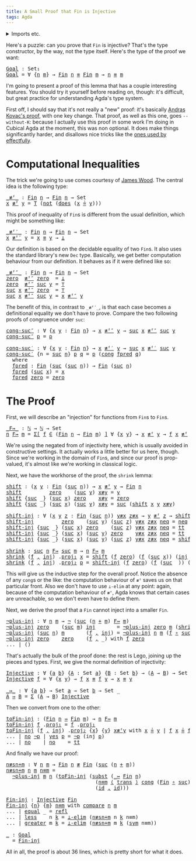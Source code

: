 ```yaml
---
title: A Small Proof that Fin is Injective
tags: Agda
---
```


<details>
<summary>Imports etc.</summary>

<pre class="Agda"><a id="115" class="Symbol">{-#</a> <a id="119" class="Keyword">OPTIONS</a> <a id="127" class="Pragma">--safe</a> <a id="134" class="Pragma">--without-K</a> <a id="146" class="Symbol">#-}</a>

<a id="151" class="Keyword">module</a> <a id="158" href="" class="Module">Post</a> <a id="163" class="Keyword">where</a>

<a id="170" class="Keyword">open</a> <a id="175" class="Keyword">import</a> <a id="182" href="../code/fininj/Data.Fin.html" class="Module">Data.Fin</a>                              <a id="220" class="Keyword">using</a> <a id="226" class="Symbol">(</a><a id="227" href="../code/fininj/Data.Fin.Base.html#1061" class="Datatype">Fin</a><a id="230" class="Symbol">;</a> <a id="232" href="../code/fininj/Data.Fin.Base.html#1114" class="InductiveConstructor">suc</a><a id="235" class="Symbol">;</a> <a id="237" href="../code/fininj/Data.Fin.Base.html#1083" class="InductiveConstructor">zero</a><a id="241" class="Symbol">;</a> <a id="243" href="../code/fininj/Data.Fin.Properties.html#1997" class="../code/fininj/Function Operator">_≟_</a><a id="246" class="Symbol">)</a>
<a id="248" class="Keyword">open</a> <a id="253" class="Keyword">import</a> <a id="260" href="../code/fininj/Data.Nat.html" class="Module">Data.Nat</a>                              <a id="298" class="Keyword">using</a> <a id="304" class="Symbol">(</a><a id="305" href="../code/fininj/Agda.Builtin.Nat.html#165" class="Datatype">ℕ</a><a id="306" class="Symbol">;</a> <a id="308" href="../code/fininj/Agda.Builtin.Nat.html#196" class="InductiveConstructor">suc</a><a id="311" class="Symbol">;</a> <a id="313" href="../code/fininj/Agda.Builtin.Nat.html#183" class="InductiveConstructor">zero</a><a id="317" class="Symbol">;</a> <a id="319" href="../code/fininj/Agda.Builtin.Nat.html#298" class="Primitive Operator">_+_</a><a id="322" class="Symbol">;</a> <a id="324" href="../code/fininj/Data.Nat.Base.html#3697" class="../code/fininj/Function">compare</a><a id="331" class="Symbol">;</a> <a id="333" href="../code/fininj/Data.Nat.Base.html#3620" class="InductiveConstructor">equal</a><a id="338" class="Symbol">;</a> <a id="340" href="../code/fininj/Data.Nat.Base.html#3653" class="InductiveConstructor">greater</a><a id="347" class="Symbol">;</a> <a id="349" href="../code/fininj/Data.Nat.Base.html#3575" class="InductiveConstructor">less</a><a id="353" class="Symbol">)</a>
<a id="355" class="Keyword">open</a> <a id="360" class="Keyword">import</a> <a id="367" href="../code/fininj/Data.Nat.Properties.html" class="Module">Data.Nat.Properties</a>                   <a id="405" class="Keyword">using</a> <a id="411" class="Symbol">(</a><a id="412" href="../code/fininj/Data.Nat.Properties.html#12828" class="../code/fininj/Function">+-comm</a><a id="418" class="Symbol">)</a>
<a id="420" class="Keyword">open</a> <a id="425" class="Keyword">import</a> <a id="432" href="../code/fininj/Data.Bool.html" class="Module">Data.Bool</a>                             <a id="470" class="Keyword">using</a> <a id="476" class="Symbol">(</a><a id="477" href="../code/fininj/Data.Bool.Base.html#932" class="../code/fininj/Function">not</a><a id="480" class="Symbol">;</a> <a id="482" href="../code/fininj/Data.Bool.Base.html#1451" class="../code/fininj/Function">T</a><a id="483" class="Symbol">)</a>
<a id="485" class="Keyword">open</a> <a id="490" class="Keyword">import</a> <a id="497" href="../code/fininj/Relation.Nullary.html" class="Module">Relation.Nullary</a>                      <a id="535" class="Keyword">using</a> <a id="541" class="Symbol">(</a><a id="542" href="../code/fininj/Relation.Nullary.html#1645">yes</a><a id="545" class="Symbol">;</a> <a id="547" href="../code/fininj/Relation.Nullary.html#1682">no</a><a id="549" class="Symbol">;</a> <a id="551" href="../code/fininj/Relation.Nullary.html#1578" class="Field">does</a><a id="555" class="Symbol">;</a> <a id="557" href="../code/fininj/Relation.Nullary.html#653" class="../code/fininj/Function Operator">¬_</a><a id="559" class="Symbol">)</a>
<a id="561" class="Keyword">open</a> <a id="566" class="Keyword">import</a> <a id="573" href="../code/fininj/Data.Product.html" class="Module">Data.Product</a>                          <a id="611" class="Keyword">using</a> <a id="617" class="Symbol">(</a><a id="618" href="../code/fininj/Agda.Builtin.Sigma.html#139" class="Record">Σ</a><a id="619" class="Symbol">;</a> <a id="621" href="../code/fininj/Data.Product.html#916" class="../code/fininj/Function">Σ-syntax</a><a id="629" class="Symbol">;</a> <a id="631" href="../code/fininj/Agda.Builtin.Sigma.html#225" class="Field">proj₁</a><a id="636" class="Symbol">;</a> <a id="638" href="../code/fininj/Agda.Builtin.Sigma.html#237" class="Field">proj₂</a><a id="643" class="Symbol">;</a> <a id="645" href="../code/fininj/Agda.Builtin.Sigma.html#209" class="InductiveConstructor Operator">_,_</a><a id="648" class="Symbol">)</a>
<a id="650" class="Keyword">open</a> <a id="655" class="Keyword">import</a> <a id="662" href="../code/fininj/Data.Unit.html" class="Module">Data.Unit</a>                             <a id="700" class="Keyword">using</a> <a id="706" class="Symbol">(</a><a id="707" href="../code/fininj/Agda.Builtin.Unit.html#174" class="InductiveConstructor">tt</a><a id="709" class="Symbol">;</a> <a id="711" href="../code/fininj/Agda.Builtin.Unit.html#137" class="Record">⊤</a><a id="712" class="Symbol">)</a>
<a id="714" class="Keyword">open</a> <a id="719" class="Keyword">import</a> <a id="726" href="../code/fininj/Function.html" class="Module">Function</a>                              <a id="764" class="Keyword">using</a> <a id="770" class="Symbol">(</a><a id="771" href="../code/fininj/Function.Base.html#992" class="../code/fininj/Function Operator">_∘_</a><a id="774" class="Symbol">;</a> <a id="776" href="../code/fininj/Function.Base.html#615" class="../code/fininj/Function">id</a><a id="778" class="Symbol">;</a> <a id="780" href="../code/fininj/Function.Base.html#3828" class="../code/fininj/Function Operator">_⟨_⟩_</a><a id="785" class="Symbol">)</a>
<a id="787" class="Keyword">open</a> <a id="792" class="Keyword">import</a> <a id="799" href="../code/fininj/Relation.Binary.PropositionalEquality.html" class="Module">Relation.Binary.PropositionalEquality</a> <a id="837" class="Keyword">using</a> <a id="843" class="Symbol">(</a><a id="844" href="../code/fininj/Relation.Binary.PropositionalEquality.Core.html#1076" class="../code/fininj/Function">subst</a><a id="849" class="Symbol">;</a> <a id="851" href="../code/fininj/Relation.Binary.PropositionalEquality.Core.html#1025" class="../code/fininj/Function">trans</a><a id="856" class="Symbol">;</a> <a id="858" href="../code/fininj/Relation.Binary.PropositionalEquality.Core.html#1131" class="../code/fininj/Function">cong</a><a id="862" class="Symbol">;</a> <a id="864" href="../code/fininj/Relation.Binary.PropositionalEquality.Core.html#980" class="../code/fininj/Function">sym</a><a id="867" class="Symbol">;</a> <a id="869" href="../code/fininj/Agda.Builtin.Equality.html#125" class="Datatype Operator">_≡_</a><a id="872" class="Symbol">;</a> <a id="874" href="../code/fininj/Agda.Builtin.Equality.html#182" class="InductiveConstructor">refl</a><a id="878" class="Symbol">;</a> <a id="880" href="../code/fininj/Relation.Binary.PropositionalEquality.Core.html#840" class="../code/fininj/Function Operator">_≢_</a><a id="883" class="Symbol">)</a>
<a id="885" class="Keyword">open</a> <a id="890" class="Keyword">import</a> <a id="897" href="../code/fininj/Data.Empty.html" class="Module">Data.Empty</a>                            <a id="935" class="Keyword">using</a> <a id="941" class="Symbol">(</a><a id="942" href="../code/fininj/Data.Empty.html#275" class="../code/fininj/Function">⊥-elim</a><a id="948" class="Symbol">;</a> <a id="950" href="../code/fininj/Data.Empty.html#260" class="Datatype">⊥</a><a id="951" class="Symbol">)</a>

<a id="954" class="Keyword">variable</a> <a id="963" href="#963" class="Generalizable">n</a> <a id="965" href="#965" class="Generalizable">m</a> <a id="967" class="Symbol">:</a> <a id="969" href="../code/fininj/Agda.Builtin.Nat.html#165" class="Datatype">ℕ</a>
</pre>
</details>

Here's a puzzle: can you prove that `Fin` is injective?
That's the type constructor, by the way, not the type itself.
Here's the type of the proof we want:

<pre class="Agda"><a id="Goal"></a><a id="1153" href="#1153" class="../code/fininj/Function">Goal</a> <a id="1158" class="Symbol">:</a> <a id="1160" class="PrimitiveType">Set₁</a>
<a id="1165" href="#1153" class="../code/fininj/Function">Goal</a> <a id="1170" class="Symbol">=</a> <a id="1172" class="Symbol">∀</a> <a id="1174" class="Symbol">{</a><a id="1175" href="#1175" class="Bound">n</a> <a id="1177" href="#1177" class="Bound">m</a><a id="1178" class="Symbol">}</a> <a id="1180" class="Symbol">→</a> <a id="1182" href="../code/fininj/Data.Fin.Base.html#1061" class="Datatype">Fin</a> <a id="1186" href="#1175" class="Bound">n</a> <a id="1188" href="../code/fininj/Agda.Builtin.Equality.html#125" class="Datatype Operator">≡</a> <a id="1190" href="../code/fininj/Data.Fin.Base.html#1061" class="Datatype">Fin</a> <a id="1194" href="#1177" class="Bound">m</a> <a id="1196" class="Symbol">→</a> <a id="1198" href="#1175" class="Bound">n</a> <a id="1200" href="../code/fininj/Agda.Builtin.Equality.html#125" class="Datatype Operator">≡</a> <a id="1202" href="#1177" class="Bound">m</a>
</pre>
I'm going to present a proof of this lemma that has a couple interesting
features.
You should try it yourself before reading on, though: it's difficult, but great
practice for understanding Agda's type system.

First off, I should say that it's not really a "new" proof: it's
basically [Andras Kovac's
proof](https://github.com/AndrasKovacs/misc-stuff/blob/db1b6f8699870ba25986c5408f1dddbded663b7c/agda/FinInj.agda),
with one key change.
That proof, as well as this one, goes `--without-K`: because I actually use this
proof in some work I'm doing in Cubical Agda at the moment, this was non
optional.
It does make things significantly harder, and disallows nice tricks like the
[ones used by
effectfully](https://github.com/effectfully/random-stuff/blob/8907dda8cbba29073e6c9720e9b05f47be864440/Fin-injective.agda).

# Computational Inequalities

The trick we're going to use comes courtesy of [James
Wood](https://personal.cis.strath.ac.uk/james.wood.100/blog/html/VecMat.html).
The central idea is the following type:

<pre class="Agda"><a id="_≢ᶠ_"></a><a id="2239" href="#2239" class="../code/fininj/Function Operator">_≢ᶠ_</a> <a id="2244" class="Symbol">:</a> <a id="2246" href="../code/fininj/Data.Fin.Base.html#1061" class="Datatype">Fin</a> <a id="2250" href="#963" class="Generalizable">n</a> <a id="2252" class="Symbol">→</a> <a id="2254" href="../code/fininj/Data.Fin.Base.html#1061" class="Datatype">Fin</a> <a id="2258" href="#963" class="Generalizable">n</a> <a id="2260" class="Symbol">→</a> <a id="2262" class="PrimitiveType">Set</a>
<a id="2266" href="#2266" class="Bound">x</a> <a id="2268" href="#2239" class="../code/fininj/Function Operator">≢ᶠ</a> <a id="2271" href="#2271" class="Bound">y</a> <a id="2273" class="Symbol">=</a> <a id="2275" href="../code/fininj/Data.Bool.Base.html#1451" class="../code/fininj/Function">T</a> <a id="2277" class="Symbol">(</a><a id="2278" href="../code/fininj/Data.Bool.Base.html#932" class="../code/fininj/Function">not</a> <a id="2282" class="Symbol">(</a><a id="2283" href="../code/fininj/Relation.Nullary.html#1578" class="Field">does</a> <a id="2288" class="Symbol">(</a><a id="2289" href="#2266" class="Bound">x</a> <a id="2291" href="../code/fininj/Data.Fin.Properties.html#1997" class="../code/fininj/Function Operator">≟</a> <a id="2293" href="#2271" class="Bound">y</a><a id="2294" class="Symbol">)))</a>
</pre>
This proof of inequality of `Fin`s is different from the usual definition, which
might be something like:

<pre class="Agda"><a id="_≢ᶠ′_"></a><a id="2418" href="#2418" class="../code/fininj/Function Operator">_≢ᶠ′_</a> <a id="2424" class="Symbol">:</a> <a id="2426" href="../code/fininj/Data.Fin.Base.html#1061" class="Datatype">Fin</a> <a id="2430" href="#963" class="Generalizable">n</a> <a id="2432" class="Symbol">→</a> <a id="2434" href="../code/fininj/Data.Fin.Base.html#1061" class="Datatype">Fin</a> <a id="2438" href="#963" class="Generalizable">n</a> <a id="2440" class="Symbol">→</a> <a id="2442" class="PrimitiveType">Set</a>
<a id="2446" href="#2446" class="Bound">x</a> <a id="2448" href="#2418" class="../code/fininj/Function Operator">≢ᶠ′</a> <a id="2452" href="#2452" class="Bound">y</a> <a id="2454" class="Symbol">=</a> <a id="2456" href="#2446" class="Bound">x</a> <a id="2458" href="../code/fininj/Agda.Builtin.Equality.html#125" class="Datatype Operator">≡</a> <a id="2460" href="#2452" class="Bound">y</a> <a id="2462" class="Symbol">→</a> <a id="2464" href="../code/fininj/Data.Empty.html#260" class="Datatype">⊥</a>
</pre>
Our definition is based on the decidable equality of two `Fin`s.
It also uses the standard library's new `Dec` type.
Basically, we get better computation behaviour from our definition.
It behaves as if it were defined like so:

<pre class="Agda"><a id="_≢ᶠ″_"></a><a id="2707" href="#2707" class="../code/fininj/Function Operator">_≢ᶠ″_</a> <a id="2713" class="Symbol">:</a> <a id="2715" href="../code/fininj/Data.Fin.Base.html#1061" class="Datatype">Fin</a> <a id="2719" href="#963" class="Generalizable">n</a> <a id="2721" class="Symbol">→</a> <a id="2723" href="../code/fininj/Data.Fin.Base.html#1061" class="Datatype">Fin</a> <a id="2727" href="#963" class="Generalizable">n</a> <a id="2729" class="Symbol">→</a> <a id="2731" class="PrimitiveType">Set</a>
<a id="2735" href="../code/fininj/Data.Fin.Base.html#1083" class="InductiveConstructor">zero</a>  <a id="2741" href="#2707" class="../code/fininj/Function Operator">≢ᶠ″</a> <a id="2745" href="../code/fininj/Data.Fin.Base.html#1083" class="InductiveConstructor">zero</a>  <a id="2751" class="Symbol">=</a> <a id="2753" href="../code/fininj/Data.Empty.html#260" class="Datatype">⊥</a>
<a id="2755" href="../code/fininj/Data.Fin.Base.html#1083" class="InductiveConstructor">zero</a>  <a id="2761" href="#2707" class="../code/fininj/Function Operator">≢ᶠ″</a> <a id="2765" href="../code/fininj/Data.Fin.Base.html#1114" class="InductiveConstructor">suc</a> <a id="2769" href="#2769" class="Bound">y</a> <a id="2771" class="Symbol">=</a> <a id="2773" href="../code/fininj/Agda.Builtin.Unit.html#137" class="Record">⊤</a>
<a id="2775" href="../code/fininj/Data.Fin.Base.html#1114" class="InductiveConstructor">suc</a> <a id="2779" href="#2779" class="Bound">x</a> <a id="2781" href="#2707" class="../code/fininj/Function Operator">≢ᶠ″</a> <a id="2785" href="../code/fininj/Data.Fin.Base.html#1083" class="InductiveConstructor">zero</a>  <a id="2791" class="Symbol">=</a> <a id="2793" href="../code/fininj/Agda.Builtin.Unit.html#137" class="Record">⊤</a>
<a id="2795" href="../code/fininj/Data.Fin.Base.html#1114" class="InductiveConstructor">suc</a> <a id="2799" href="#2799" class="Bound">x</a> <a id="2801" href="#2707" class="../code/fininj/Function Operator">≢ᶠ″</a> <a id="2805" href="../code/fininj/Data.Fin.Base.html#1114" class="InductiveConstructor">suc</a> <a id="2809" href="#2809" class="Bound">y</a> <a id="2811" class="Symbol">=</a> <a id="2813" href="#2799" class="Bound">x</a> <a id="2815" href="#2707" class="../code/fininj/Function Operator">≢ᶠ″</a> <a id="2819" href="#2809" class="Bound">y</a>
</pre>
The benefit of this, in contrast to `_≢ᶠ′_`, is that each case becomes a
definitional equality we don't have to prove.
Compare the two following proofs of congruence under `suc`:

<pre class="Agda"><a id="cong-suc″"></a><a id="3014" href="#3014" class="../code/fininj/Function">cong-suc″</a> <a id="3024" class="Symbol">:</a> <a id="3026" class="Symbol">∀</a> <a id="3028" class="Symbol">{</a><a id="3029" href="#3029" class="Bound">x</a> <a id="3031" href="#3031" class="Bound">y</a> <a id="3033" class="Symbol">:</a> <a id="3035" href="../code/fininj/Data.Fin.Base.html#1061" class="Datatype">Fin</a> <a id="3039" href="#963" class="Generalizable">n</a><a id="3040" class="Symbol">}</a> <a id="3042" class="Symbol">→</a> <a id="3044" href="#3029" class="Bound">x</a> <a id="3046" href="#2707" class="../code/fininj/Function Operator">≢ᶠ″</a> <a id="3050" href="#3031" class="Bound">y</a> <a id="3052" class="Symbol">→</a> <a id="3054" href="../code/fininj/Data.Fin.Base.html#1114" class="InductiveConstructor">suc</a> <a id="3058" href="#3029" class="Bound">x</a> <a id="3060" href="#2707" class="../code/fininj/Function Operator">≢ᶠ″</a> <a id="3064" href="../code/fininj/Data.Fin.Base.html#1114" class="InductiveConstructor">suc</a> <a id="3068" href="#3031" class="Bound">y</a>
<a id="3070" href="#3014" class="../code/fininj/Function">cong-suc″</a> <a id="3080" href="#3080" class="Bound">p</a> <a id="3082" class="Symbol">=</a> <a id="3084" href="#3080" class="Bound">p</a>

<a id="cong-suc′"></a><a id="3087" href="#3087" class="../code/fininj/Function">cong-suc′</a> <a id="3097" class="Symbol">:</a> <a id="3099" class="Symbol">∀</a> <a id="3101" class="Symbol">{</a><a id="3102" href="#3102" class="Bound">x</a> <a id="3104" href="#3104" class="Bound">y</a> <a id="3106" class="Symbol">:</a> <a id="3108" href="../code/fininj/Data.Fin.Base.html#1061" class="Datatype">Fin</a> <a id="3112" href="#963" class="Generalizable">n</a><a id="3113" class="Symbol">}</a> <a id="3115" class="Symbol">→</a> <a id="3117" href="#3102" class="Bound">x</a> <a id="3119" href="#2418" class="../code/fininj/Function Operator">≢ᶠ′</a> <a id="3123" href="#3104" class="Bound">y</a> <a id="3125" class="Symbol">→</a> <a id="3127" href="../code/fininj/Data.Fin.Base.html#1114" class="InductiveConstructor">suc</a> <a id="3131" href="#3102" class="Bound">x</a> <a id="3133" href="#2418" class="../code/fininj/Function Operator">≢ᶠ′</a> <a id="3137" href="../code/fininj/Data.Fin.Base.html#1114" class="InductiveConstructor">suc</a> <a id="3141" href="#3104" class="Bound">y</a>
<a id="3143" href="#3087" class="../code/fininj/Function">cong-suc′</a> <a id="3153" class="Symbol">{</a><a id="3154" class="Argument">n</a> <a id="3156" class="Symbol">=</a> <a id="3158" href="../code/fininj/Agda.Builtin.Nat.html#196" class="InductiveConstructor">suc</a> <a id="3162" href="#3162" class="Bound">n</a><a id="3163" class="Symbol">}</a> <a id="3165" href="#3165" class="Bound">p</a> <a id="3167" href="#3167" class="Bound">q</a> <a id="3169" class="Symbol">=</a> <a id="3171" href="#3165" class="Bound">p</a> <a id="3173" class="Symbol">(</a><a id="3174" href="../code/fininj/Relation.Binary.PropositionalEquality.Core.html#1131" class="../code/fininj/Function">cong</a> <a id="3179" href="#3198" class="../code/fininj/Function">fpred</a> <a id="3185" href="#3167" class="Bound">q</a><a id="3186" class="Symbol">)</a>
  <a id="3190" class="Keyword">where</a>
  <a id="3198" href="#3198" class="../code/fininj/Function">fpred</a> <a id="3204" class="Symbol">:</a> <a id="3206" href="../code/fininj/Data.Fin.Base.html#1061" class="Datatype">Fin</a> <a id="3210" class="Symbol">(</a><a id="3211" href="../code/fininj/Agda.Builtin.Nat.html#196" class="InductiveConstructor">suc</a> <a id="3215" class="Symbol">(</a><a id="3216" href="../code/fininj/Agda.Builtin.Nat.html#196" class="InductiveConstructor">suc</a> <a id="3220" href="#3162" class="Bound">n</a><a id="3221" class="Symbol">))</a> <a id="3224" class="Symbol">→</a> <a id="3226" href="../code/fininj/Data.Fin.Base.html#1061" class="Datatype">Fin</a> <a id="3230" class="Symbol">(</a><a id="3231" href="../code/fininj/Agda.Builtin.Nat.html#196" class="InductiveConstructor">suc</a> <a id="3235" href="#3162" class="Bound">n</a><a id="3236" class="Symbol">)</a>
  <a id="3240" href="#3198" class="../code/fininj/Function">fpred</a> <a id="3246" class="Symbol">(</a><a id="3247" href="../code/fininj/Data.Fin.Base.html#1114" class="InductiveConstructor">suc</a> <a id="3251" href="#3251" class="Bound">x</a><a id="3252" class="Symbol">)</a> <a id="3254" class="Symbol">=</a> <a id="3256" href="#3251" class="Bound">x</a>
  <a id="3260" href="#3198" class="../code/fininj/Function">fpred</a> <a id="3266" href="../code/fininj/Data.Fin.Base.html#1083" class="InductiveConstructor">zero</a> <a id="3271" class="Symbol">=</a> <a id="3273" href="../code/fininj/Data.Fin.Base.html#1083" class="InductiveConstructor">zero</a>
</pre>
# The Proof

First, we will describe an "injection" for functions from `Fin`s to `Fin`s.

<pre class="Agda"><a id="_F↣_"></a><a id="3381" href="#3381" class="../code/fininj/Function Operator">_F↣_</a> <a id="3386" class="Symbol">:</a> <a id="3388" href="../code/fininj/Agda.Builtin.Nat.html#165" class="Datatype">ℕ</a> <a id="3390" class="Symbol">→</a> <a id="3392" href="../code/fininj/Agda.Builtin.Nat.html#165" class="Datatype">ℕ</a> <a id="3394" class="Symbol">→</a> <a id="3396" class="PrimitiveType">Set</a>
<a id="3400" href="#3400" class="Bound">n</a> <a id="3402" href="#3381" class="../code/fininj/Function Operator">F↣</a> <a id="3405" href="#3405" class="Bound">m</a> <a id="3407" class="Symbol">=</a> <a id="3409" href="../code/fininj/Data.Product.html#916" class="../code/fininj/Function">Σ[</a> <a id="3412" href="#3412" class="Bound">f</a> <a id="3414" href="../code/fininj/Data.Product.html#916" class="../code/fininj/Function">∈</a> <a id="3416" class="Symbol">(</a><a id="3417" href="../code/fininj/Data.Fin.Base.html#1061" class="Datatype">Fin</a> <a id="3421" href="#3400" class="Bound">n</a> <a id="3423" class="Symbol">→</a> <a id="3425" href="../code/fininj/Data.Fin.Base.html#1061" class="Datatype">Fin</a> <a id="3429" href="#3405" class="Bound">m</a><a id="3430" class="Symbol">)</a> <a id="3432" href="../code/fininj/Data.Product.html#916" class="../code/fininj/Function">]</a> <a id="3434" class="Symbol">∀</a> <a id="3436" class="Symbol">{</a><a id="3437" href="#3437" class="Bound">x</a> <a id="3439" href="#3439" class="Bound">y</a><a id="3440" class="Symbol">}</a> <a id="3442" class="Symbol">→</a> <a id="3444" href="#3437" class="Bound">x</a> <a id="3446" href="#2239" class="../code/fininj/Function Operator">≢ᶠ</a> <a id="3449" href="#3439" class="Bound">y</a> <a id="3451" class="Symbol">→</a> <a id="3453" href="#3412" class="Bound">f</a> <a id="3455" href="#3437" class="Bound">x</a> <a id="3457" href="#2239" class="../code/fininj/Function Operator">≢ᶠ</a> <a id="3460" href="#3412" class="Bound">f</a> <a id="3462" href="#3439" class="Bound">y</a>
</pre>
We're using the negated from of injectivity here, which is usually avoided in
constructive settings.
It actually works a little better for us here, though.
Since we're working in the domain of `Fin`s, and since our proof is
prop-valued, it's almost like we're working in classical logic.

Next, we have the workhorse of the proof, the `shrink` lemma:

<pre class="Agda"><a id="shift"></a><a id="3829" href="#3829" class="../code/fininj/Function">shift</a> <a id="3835" class="Symbol">:</a> <a id="3837" class="Symbol">(</a><a id="3838" href="#3838" class="Bound">x</a> <a id="3840" href="#3840" class="Bound">y</a> <a id="3842" class="Symbol">:</a> <a id="3844" href="../code/fininj/Data.Fin.Base.html#1061" class="Datatype">Fin</a> <a id="3848" class="Symbol">(</a><a id="3849" href="../code/fininj/Agda.Builtin.Nat.html#196" class="InductiveConstructor">suc</a> <a id="3853" href="#963" class="Generalizable">n</a><a id="3854" class="Symbol">))</a> <a id="3857" class="Symbol">→</a> <a id="3859" href="#3838" class="Bound">x</a> <a id="3861" href="#2239" class="../code/fininj/Function Operator">≢ᶠ</a> <a id="3864" href="#3840" class="Bound">y</a> <a id="3866" class="Symbol">→</a> <a id="3868" href="../code/fininj/Data.Fin.Base.html#1061" class="Datatype">Fin</a> <a id="3872" href="#963" class="Generalizable">n</a>
<a id="3874" href="#3829" class="../code/fininj/Function">shift</a>         <a id="3888" href="../code/fininj/Data.Fin.Base.html#1083" class="InductiveConstructor">zero</a>    <a id="3896" class="Symbol">(</a><a id="3897" href="../code/fininj/Data.Fin.Base.html#1114" class="InductiveConstructor">suc</a> <a id="3901" href="#3901" class="Bound">y</a><a id="3902" class="Symbol">)</a> <a id="3904" href="#3904" class="Bound">x≢y</a> <a id="3908" class="Symbol">=</a> <a id="3910" href="#3901" class="Bound">y</a>
<a id="3912" href="#3829" class="../code/fininj/Function">shift</a> <a id="3918" class="Symbol">{</a><a id="3919" href="../code/fininj/Agda.Builtin.Nat.html#196" class="InductiveConstructor">suc</a> <a id="3923" class="Symbol">_}</a> <a id="3926" class="Symbol">(</a><a id="3927" href="../code/fininj/Data.Fin.Base.html#1114" class="InductiveConstructor">suc</a> <a id="3931" href="#3931" class="Bound">x</a><a id="3932" class="Symbol">)</a> <a id="3934" href="../code/fininj/Data.Fin.Base.html#1083" class="InductiveConstructor">zero</a>    <a id="3942" href="#3942" class="Bound">x≢y</a> <a id="3946" class="Symbol">=</a> <a id="3948" href="../code/fininj/Data.Fin.Base.html#1083" class="InductiveConstructor">zero</a>
<a id="3953" href="#3829" class="../code/fininj/Function">shift</a> <a id="3959" class="Symbol">{</a><a id="3960" href="../code/fininj/Agda.Builtin.Nat.html#196" class="InductiveConstructor">suc</a> <a id="3964" class="Symbol">_}</a> <a id="3967" class="Symbol">(</a><a id="3968" href="../code/fininj/Data.Fin.Base.html#1114" class="InductiveConstructor">suc</a> <a id="3972" href="#3972" class="Bound">x</a><a id="3973" class="Symbol">)</a> <a id="3975" class="Symbol">(</a><a id="3976" href="../code/fininj/Data.Fin.Base.html#1114" class="InductiveConstructor">suc</a> <a id="3980" href="#3980" class="Bound">y</a><a id="3981" class="Symbol">)</a> <a id="3983" href="#3983" class="Bound">x≢y</a> <a id="3987" class="Symbol">=</a> <a id="3989" href="../code/fininj/Data.Fin.Base.html#1114" class="InductiveConstructor">suc</a> <a id="3993" class="Symbol">(</a><a id="3994" href="#3829" class="../code/fininj/Function">shift</a> <a id="4000" href="#3972" class="Bound">x</a> <a id="4002" href="#3980" class="Bound">y</a> <a id="4004" href="#3983" class="Bound">x≢y</a><a id="4007" class="Symbol">)</a>

<a id="shift-inj"></a><a id="4010" href="#4010" class="../code/fininj/Function">shift-inj</a> <a id="4020" class="Symbol">:</a> <a id="4022" class="Symbol">∀</a> <a id="4024" class="Symbol">(</a><a id="4025" href="#4025" class="Bound">x</a> <a id="4027" href="#4027" class="Bound">y</a> <a id="4029" href="#4029" class="Bound">z</a> <a id="4031" class="Symbol">:</a> <a id="4033" href="../code/fininj/Data.Fin.Base.html#1061" class="Datatype">Fin</a> <a id="4037" class="Symbol">(</a><a id="4038" href="../code/fininj/Agda.Builtin.Nat.html#196" class="InductiveConstructor">suc</a> <a id="4042" href="#963" class="Generalizable">n</a><a id="4043" class="Symbol">))</a> <a id="4046" href="#4046" class="Bound">y≢x</a> <a id="4050" href="#4050" class="Bound">z≢x</a> <a id="4054" class="Symbol">→</a> <a id="4056" href="#4027" class="Bound">y</a> <a id="4058" href="#2239" class="../code/fininj/Function Operator">≢ᶠ</a> <a id="4061" href="#4029" class="Bound">z</a> <a id="4063" class="Symbol">→</a> <a id="4065" href="#3829" class="../code/fininj/Function">shift</a> <a id="4071" href="#4025" class="Bound">x</a> <a id="4073" href="#4027" class="Bound">y</a> <a id="4075" href="#4046" class="Bound">y≢x</a> <a id="4079" href="#2239" class="../code/fininj/Function Operator">≢ᶠ</a> <a id="4082" href="#3829" class="../code/fininj/Function">shift</a> <a id="4088" href="#4025" class="Bound">x</a> <a id="4090" href="#4029" class="Bound">z</a> <a id="4092" href="#4050" class="Bound">z≢x</a>
<a id="4096" href="#4010" class="../code/fininj/Function">shift-inj</a>         <a id="4114" href="../code/fininj/Data.Fin.Base.html#1083" class="InductiveConstructor">zero</a>    <a id="4122" class="Symbol">(</a><a id="4123" href="../code/fininj/Data.Fin.Base.html#1114" class="InductiveConstructor">suc</a> <a id="4127" href="#4127" class="Bound">y</a><a id="4128" class="Symbol">)</a> <a id="4130" class="Symbol">(</a><a id="4131" href="../code/fininj/Data.Fin.Base.html#1114" class="InductiveConstructor">suc</a> <a id="4135" href="#4135" class="Bound">z</a><a id="4136" class="Symbol">)</a> <a id="4138" href="#4138" class="Bound">y≢x</a> <a id="4142" href="#4142" class="Bound">z≢x</a> <a id="4146" href="#4146" class="Bound">neq</a> <a id="4150" class="Symbol">=</a> <a id="4152" href="#4146" class="Bound">neq</a>
<a id="4156" href="#4010" class="../code/fininj/Function">shift-inj</a> <a id="4166" class="Symbol">{</a><a id="4167" href="../code/fininj/Agda.Builtin.Nat.html#196" class="InductiveConstructor">suc</a> <a id="4171" class="Symbol">_}</a> <a id="4174" class="Symbol">(</a><a id="4175" href="../code/fininj/Data.Fin.Base.html#1114" class="InductiveConstructor">suc</a> <a id="4179" href="#4179" class="Bound">x</a><a id="4180" class="Symbol">)</a> <a id="4182" href="../code/fininj/Data.Fin.Base.html#1083" class="InductiveConstructor">zero</a>    <a id="4190" class="Symbol">(</a><a id="4191" href="../code/fininj/Data.Fin.Base.html#1114" class="InductiveConstructor">suc</a> <a id="4195" href="#4195" class="Bound">z</a><a id="4196" class="Symbol">)</a> <a id="4198" href="#4198" class="Bound">y≢x</a> <a id="4202" href="#4202" class="Bound">z≢x</a> <a id="4206" href="#4206" class="Bound">neq</a> <a id="4210" class="Symbol">=</a> <a id="4212" href="../code/fininj/Agda.Builtin.Unit.html#174" class="InductiveConstructor">tt</a>
<a id="4215" href="#4010" class="../code/fininj/Function">shift-inj</a> <a id="4225" class="Symbol">{</a><a id="4226" href="../code/fininj/Agda.Builtin.Nat.html#196" class="InductiveConstructor">suc</a> <a id="4230" class="Symbol">_}</a> <a id="4233" class="Symbol">(</a><a id="4234" href="../code/fininj/Data.Fin.Base.html#1114" class="InductiveConstructor">suc</a> <a id="4238" href="#4238" class="Bound">x</a><a id="4239" class="Symbol">)</a> <a id="4241" class="Symbol">(</a><a id="4242" href="../code/fininj/Data.Fin.Base.html#1114" class="InductiveConstructor">suc</a> <a id="4246" href="#4246" class="Bound">y</a><a id="4247" class="Symbol">)</a> <a id="4249" href="../code/fininj/Data.Fin.Base.html#1083" class="InductiveConstructor">zero</a>    <a id="4257" href="#4257" class="Bound">y≢x</a> <a id="4261" href="#4261" class="Bound">z≢x</a> <a id="4265" href="#4265" class="Bound">neq</a> <a id="4269" class="Symbol">=</a> <a id="4271" href="../code/fininj/Agda.Builtin.Unit.html#174" class="InductiveConstructor">tt</a>
<a id="4274" href="#4010" class="../code/fininj/Function">shift-inj</a> <a id="4284" class="Symbol">{</a><a id="4285" href="../code/fininj/Agda.Builtin.Nat.html#196" class="InductiveConstructor">suc</a> <a id="4289" class="Symbol">_}</a> <a id="4292" class="Symbol">(</a><a id="4293" href="../code/fininj/Data.Fin.Base.html#1114" class="InductiveConstructor">suc</a> <a id="4297" href="#4297" class="Bound">x</a><a id="4298" class="Symbol">)</a> <a id="4300" class="Symbol">(</a><a id="4301" href="../code/fininj/Data.Fin.Base.html#1114" class="InductiveConstructor">suc</a> <a id="4305" href="#4305" class="Bound">y</a><a id="4306" class="Symbol">)</a> <a id="4308" class="Symbol">(</a><a id="4309" href="../code/fininj/Data.Fin.Base.html#1114" class="InductiveConstructor">suc</a> <a id="4313" href="#4313" class="Bound">z</a><a id="4314" class="Symbol">)</a> <a id="4316" href="#4316" class="Bound">y≢x</a> <a id="4320" href="#4320" class="Bound">z≢x</a> <a id="4324" href="#4324" class="Bound">neq</a> <a id="4328" class="Symbol">=</a> <a id="4330" href="#4010" class="../code/fininj/Function">shift-inj</a> <a id="4340" href="#4297" class="Bound">x</a> <a id="4342" href="#4305" class="Bound">y</a> <a id="4344" href="#4313" class="Bound">z</a> <a id="4346" href="#4316" class="Bound">y≢x</a> <a id="4350" href="#4320" class="Bound">z≢x</a> <a id="4354" href="#4324" class="Bound">neq</a>

<a id="shrink"></a><a id="4359" href="#4359" class="../code/fininj/Function">shrink</a> <a id="4366" class="Symbol">:</a> <a id="4368" href="../code/fininj/Agda.Builtin.Nat.html#196" class="InductiveConstructor">suc</a> <a id="4372" href="#963" class="Generalizable">n</a> <a id="4374" href="#3381" class="../code/fininj/Function Operator">F↣</a> <a id="4377" href="../code/fininj/Agda.Builtin.Nat.html#196" class="InductiveConstructor">suc</a> <a id="4381" href="#965" class="Generalizable">m</a> <a id="4383" class="Symbol">→</a> <a id="4385" href="#963" class="Generalizable">n</a> <a id="4387" href="#3381" class="../code/fininj/Function Operator">F↣</a> <a id="4390" href="#965" class="Generalizable">m</a>
<a id="4392" href="#4359" class="../code/fininj/Function">shrink</a> <a id="4399" class="Symbol">(</a><a id="4400" href="#4400" class="Bound">f</a> <a id="4402" href="../code/fininj/Agda.Builtin.Sigma.html#209" class="InductiveConstructor Operator">,</a> <a id="4404" href="#4404" class="Bound">inj</a><a id="4407" class="Symbol">)</a> <a id="4409" class="Symbol">.</a><a id="4410" href="../code/fininj/Agda.Builtin.Sigma.html#225" class="Field">proj₁</a> <a id="4416" href="#4416" class="Bound">x</a> <a id="4418" class="Symbol">=</a> <a id="4420" href="#3829" class="../code/fininj/Function">shift</a> <a id="4426" class="Symbol">(</a><a id="4427" href="#4400" class="Bound">f</a> <a id="4429" href="../code/fininj/Data.Fin.Base.html#1083" class="InductiveConstructor">zero</a><a id="4433" class="Symbol">)</a> <a id="4435" class="Symbol">(</a><a id="4436" href="#4400" class="Bound">f</a> <a id="4438" class="Symbol">(</a><a id="4439" href="../code/fininj/Data.Fin.Base.html#1114" class="InductiveConstructor">suc</a> <a id="4443" href="#4416" class="Bound">x</a><a id="4444" class="Symbol">))</a> <a id="4447" class="Symbol">(</a><a id="4448" href="#4404" class="Bound">inj</a> <a id="4452" href="../code/fininj/Agda.Builtin.Unit.html#174" class="InductiveConstructor">tt</a><a id="4454" class="Symbol">)</a>
<a id="4456" href="#4359" class="../code/fininj/Function">shrink</a> <a id="4463" class="Symbol">(</a><a id="4464" href="#4464" class="Bound">f</a> <a id="4466" href="../code/fininj/Agda.Builtin.Sigma.html#209" class="InductiveConstructor Operator">,</a> <a id="4468" href="#4468" class="Bound">inj</a><a id="4471" class="Symbol">)</a> <a id="4473" class="Symbol">.</a><a id="4474" href="../code/fininj/Agda.Builtin.Sigma.html#237" class="Field">proj₂</a> <a id="4480" href="#4480" class="Bound">p</a> <a id="4482" class="Symbol">=</a> <a id="4484" href="#4010" class="../code/fininj/Function">shift-inj</a> <a id="4494" class="Symbol">(</a><a id="4495" href="#4464" class="Bound">f</a> <a id="4497" href="../code/fininj/Data.Fin.Base.html#1083" class="InductiveConstructor">zero</a><a id="4501" class="Symbol">)</a> <a id="4503" class="Symbol">(</a><a id="4504" href="#4464" class="Bound">f</a> <a id="4506" class="Symbol">(</a><a id="4507" href="../code/fininj/Data.Fin.Base.html#1114" class="InductiveConstructor">suc</a> <a id="4511" class="Symbol">_))</a> <a id="4515" class="Symbol">(</a><a id="4516" href="#4464" class="Bound">f</a> <a id="4518" class="Symbol">(</a><a id="4519" href="../code/fininj/Data.Fin.Base.html#1114" class="InductiveConstructor">suc</a> <a id="4523" class="Symbol">_))</a> <a id="4527" class="Symbol">(</a><a id="4528" href="#4468" class="Bound">inj</a> <a id="4532" href="../code/fininj/Agda.Builtin.Unit.html#174" class="InductiveConstructor">tt</a><a id="4534" class="Symbol">)</a> <a id="4536" class="Symbol">(</a><a id="4537" href="#4468" class="Bound">inj</a> <a id="4541" href="../code/fininj/Agda.Builtin.Unit.html#174" class="InductiveConstructor">tt</a><a id="4543" class="Symbol">)</a> <a id="4545" class="Symbol">(</a><a id="4546" href="#4468" class="Bound">inj</a> <a id="4550" href="#4480" class="Bound">p</a><a id="4551" class="Symbol">)</a>
</pre>
This will give us the inductive step for the overall proof.
Notice the absence of any `cong`s or the like: the computation behaviour of `≢ᶠ`
saves us on that particular front.
Also we don't have to use `⊥-elim` at any point: again, because of the
computation behaviour of `≢ᶠ`, Agda knows that certain cases are unreachable, so
we don't even have to define them.

Next, we derive the proof that a `Fin` cannot inject into a smaller `Fin`.

<pre class="Agda"><a id="¬plus-inj"></a><a id="5006" href="#5006" class="../code/fininj/Function">¬plus-inj</a> <a id="5016" class="Symbol">:</a> <a id="5018" class="Symbol">∀</a> <a id="5020" href="#5020" class="Bound">n</a> <a id="5022" href="#5022" class="Bound">m</a> <a id="5024" class="Symbol">→</a> <a id="5026" href="../code/fininj/Relation.Nullary.html#653" class="../code/fininj/Function Operator">¬</a> <a id="5028" class="Symbol">(</a><a id="5029" href="../code/fininj/Agda.Builtin.Nat.html#196" class="InductiveConstructor">suc</a> <a id="5033" class="Symbol">(</a><a id="5034" href="#5020" class="Bound">n</a> <a id="5036" href="../code/fininj/Agda.Builtin.Nat.html#298" class="Primitive Operator">+</a> <a id="5038" href="#5022" class="Bound">m</a><a id="5039" class="Symbol">)</a> <a id="5041" href="#3381" class="../code/fininj/Function Operator">F↣</a> <a id="5044" href="#5022" class="Bound">m</a><a id="5045" class="Symbol">)</a>
<a id="5047" href="#5006" class="../code/fininj/Function">¬plus-inj</a> <a id="5057" href="../code/fininj/Agda.Builtin.Nat.html#183" class="InductiveConstructor">zero</a>    <a id="5065" class="Symbol">(</a><a id="5066" href="../code/fininj/Agda.Builtin.Nat.html#196" class="InductiveConstructor">suc</a> <a id="5070" href="#5070" class="Bound">m</a><a id="5071" class="Symbol">)</a> <a id="5073" href="#5073" class="Bound">inj</a>       <a id="5083" class="Symbol">=</a> <a id="5085" href="#5006" class="../code/fininj/Function">¬plus-inj</a> <a id="5095" href="../code/fininj/Agda.Builtin.Nat.html#183" class="InductiveConstructor">zero</a> <a id="5100" href="#5070" class="Bound">m</a> <a id="5102" class="Symbol">(</a><a id="5103" href="#4359" class="../code/fininj/Function">shrink</a> <a id="5110" href="#5073" class="Bound">inj</a><a id="5113" class="Symbol">)</a>
<a id="5115" href="#5006" class="../code/fininj/Function">¬plus-inj</a> <a id="5125" class="Symbol">(</a><a id="5126" href="../code/fininj/Agda.Builtin.Nat.html#196" class="InductiveConstructor">suc</a> <a id="5130" href="#5130" class="Bound">n</a><a id="5131" class="Symbol">)</a> <a id="5133" href="#5133" class="Bound">m</a>       <a id="5141" class="Symbol">(</a><a id="5142" href="#5142" class="Bound">f</a> <a id="5144" href="../code/fininj/Agda.Builtin.Sigma.html#209" class="InductiveConstructor Operator">,</a> <a id="5146" href="#5146" class="Bound">inj</a><a id="5149" class="Symbol">)</a> <a id="5151" class="Symbol">=</a> <a id="5153" href="#5006" class="../code/fininj/Function">¬plus-inj</a> <a id="5163" href="#5130" class="Bound">n</a> <a id="5165" href="#5133" class="Bound">m</a> <a id="5167" class="Symbol">(</a><a id="5168" href="#5142" class="Bound">f</a> <a id="5170" href="../code/fininj/Function.Base.html#992" class="../code/fininj/Function Operator">∘</a> <a id="5172" href="../code/fininj/Data.Fin.Base.html#1114" class="InductiveConstructor">suc</a> <a id="5176" href="../code/fininj/Agda.Builtin.Sigma.html#209" class="InductiveConstructor Operator">,</a> <a id="5178" href="#5146" class="Bound">inj</a><a id="5181" class="Symbol">)</a>
<a id="5183" href="#5006" class="../code/fininj/Function">¬plus-inj</a> <a id="5193" href="../code/fininj/Agda.Builtin.Nat.html#183" class="InductiveConstructor">zero</a>    <a id="5201" href="../code/fininj/Agda.Builtin.Nat.html#183" class="InductiveConstructor">zero</a>    <a id="5209" class="Symbol">(</a><a id="5210" href="#5210" class="Bound">f</a> <a id="5212" href="../code/fininj/Agda.Builtin.Sigma.html#209" class="InductiveConstructor Operator">,</a> <a id="5214" class="Symbol">_)</a> <a id="5217" class="Keyword">with</a> <a id="5222" href="#5210" class="Bound">f</a> <a id="5224" href="../code/fininj/Data.Fin.Base.html#1083" class="InductiveConstructor">zero</a>
<a id="5229" class="Symbol">...</a> <a id="5233" class="Symbol">|</a> <a id="5235" class="Symbol">()</a>
</pre>
That's actually the bulk of the proof done: the rest is Lego, joining up the
pieces and types.
First, we give the normal definition of injectivity:

<pre class="Agda"><a id="Injective"></a><a id="5400" href="#5400" class="../code/fininj/Function">Injective</a> <a id="5410" class="Symbol">:</a> <a id="5412" class="Symbol">∀</a> <a id="5414" class="Symbol">{</a><a id="5415" href="#5415" class="Bound">a</a> <a id="5417" href="#5417" class="Bound">b</a><a id="5418" class="Symbol">}</a> <a id="5420" class="Symbol">{</a><a id="5421" href="#5421" class="Bound">A</a> <a id="5423" class="Symbol">:</a> <a id="5425" class="PrimitiveType">Set</a> <a id="5429" href="#5415" class="Bound">a</a><a id="5430" class="Symbol">}</a> <a id="5432" class="Symbol">{</a><a id="5433" href="#5433" class="Bound">B</a> <a id="5435" class="Symbol">:</a> <a id="5437" class="PrimitiveType">Set</a> <a id="5441" href="#5417" class="Bound">b</a><a id="5442" class="Symbol">}</a> <a id="5444" class="Symbol">→</a> <a id="5446" class="Symbol">(</a><a id="5447" href="#5421" class="Bound">A</a> <a id="5449" class="Symbol">→</a> <a id="5451" href="#5433" class="Bound">B</a><a id="5452" class="Symbol">)</a> <a id="5454" class="Symbol">→</a> <a id="5456" class="PrimitiveType">Set</a> <a id="5460" class="Symbol">_</a>
<a id="5462" href="#5400" class="../code/fininj/Function">Injective</a> <a id="5472" href="#5472" class="Bound">f</a> <a id="5474" class="Symbol">=</a> <a id="5476" class="Symbol">∀</a> <a id="5478" class="Symbol">{</a><a id="5479" href="#5479" class="Bound">x</a> <a id="5481" href="#5481" class="Bound">y</a><a id="5482" class="Symbol">}</a> <a id="5484" class="Symbol">→</a> <a id="5486" href="#5472" class="Bound">f</a> <a id="5488" href="#5479" class="Bound">x</a> <a id="5490" href="../code/fininj/Agda.Builtin.Equality.html#125" class="Datatype Operator">≡</a> <a id="5492" href="#5472" class="Bound">f</a> <a id="5494" href="#5481" class="Bound">y</a> <a id="5496" class="Symbol">→</a> <a id="5498" href="#5479" class="Bound">x</a> <a id="5500" href="../code/fininj/Agda.Builtin.Equality.html#125" class="Datatype Operator">≡</a> <a id="5502" href="#5481" class="Bound">y</a>

<a id="_↣_"></a><a id="5505" href="#5505" class="../code/fininj/Function Operator">_↣_</a> <a id="5509" class="Symbol">:</a> <a id="5511" class="Symbol">∀</a> <a id="5513" class="Symbol">{</a><a id="5514" href="#5514" class="Bound">a</a> <a id="5516" href="#5516" class="Bound">b</a><a id="5517" class="Symbol">}</a> <a id="5519" class="Symbol">→</a> <a id="5521" class="PrimitiveType">Set</a> <a id="5525" href="#5514" class="Bound">a</a> <a id="5527" class="Symbol">→</a> <a id="5529" class="PrimitiveType">Set</a> <a id="5533" href="#5516" class="Bound">b</a> <a id="5535" class="Symbol">→</a> <a id="5537" class="PrimitiveType">Set</a> <a id="5541" class="Symbol">_</a>
<a id="5543" href="#5543" class="Bound">A</a> <a id="5545" href="#5505" class="../code/fininj/Function Operator">↣</a> <a id="5547" href="#5547" class="Bound">B</a> <a id="5549" class="Symbol">=</a> <a id="5551" href="../code/fininj/Agda.Builtin.Sigma.html#139" class="Record">Σ</a> <a id="5553" class="Symbol">(</a><a id="5554" href="#5543" class="Bound">A</a> <a id="5556" class="Symbol">→</a> <a id="5558" href="#5547" class="Bound">B</a><a id="5559" class="Symbol">)</a> <a id="5561" href="#5400" class="../code/fininj/Function">Injective</a>
</pre>
Then we convert from one to the other:

<pre class="Agda"><a id="toFin-inj"></a><a id="5624" href="#5624" class="../code/fininj/Function">toFin-inj</a> <a id="5634" class="Symbol">:</a> <a id="5636" class="Symbol">(</a><a id="5637" href="../code/fininj/Data.Fin.Base.html#1061" class="Datatype">Fin</a> <a id="5641" href="#963" class="Generalizable">n</a> <a id="5643" href="#5505" class="../code/fininj/Function Operator">↣</a> <a id="5645" href="../code/fininj/Data.Fin.Base.html#1061" class="Datatype">Fin</a> <a id="5649" href="#965" class="Generalizable">m</a><a id="5650" class="Symbol">)</a> <a id="5652" class="Symbol">→</a> <a id="5654" href="#963" class="Generalizable">n</a> <a id="5656" href="#3381" class="../code/fininj/Function Operator">F↣</a> <a id="5659" href="#965" class="Generalizable">m</a>
<a id="5661" href="#5624" class="../code/fininj/Function">toFin-inj</a> <a id="5671" href="#5671" class="Bound">f</a> <a id="5673" class="Symbol">.</a><a id="5674" href="../code/fininj/Agda.Builtin.Sigma.html#225" class="Field">proj₁</a> <a id="5680" class="Symbol">=</a> <a id="5682" href="#5671" class="Bound">f</a> <a id="5684" class="Symbol">.</a><a id="5685" href="../code/fininj/Agda.Builtin.Sigma.html#225" class="Field">proj₁</a>
<a id="5691" href="#5624" class="../code/fininj/Function">toFin-inj</a> <a id="5701" class="Symbol">(</a><a id="5702" href="#5702" class="Bound">f</a> <a id="5704" href="../code/fininj/Agda.Builtin.Sigma.html#209" class="InductiveConstructor Operator">,</a> <a id="5706" href="#5706" class="Bound">inj</a><a id="5709" class="Symbol">)</a> <a id="5711" class="Symbol">.</a><a id="5712" href="../code/fininj/Agda.Builtin.Sigma.html#237" class="Field">proj₂</a> <a id="5718" class="Symbol">{</a><a id="5719" href="#5719" class="Bound">x</a><a id="5720" class="Symbol">}</a> <a id="5722" class="Symbol">{</a><a id="5723" href="#5723" class="Bound">y</a><a id="5724" class="Symbol">}</a> <a id="5726" href="#5726" class="Bound">x≢ᶠy</a> <a id="5731" class="Keyword">with</a> <a id="5736" href="#5719" class="Bound">x</a> <a id="5738" href="../code/fininj/Data.Fin.Properties.html#1997" class="../code/fininj/Function Operator">≟</a> <a id="5740" href="#5723" class="Bound">y</a> <a id="5742" class="Symbol">|</a> <a id="5744" href="#5702" class="Bound">f</a> <a id="5746" href="#5719" class="Bound">x</a> <a id="5748" href="../code/fininj/Data.Fin.Properties.html#1997" class="../code/fininj/Function Operator">≟</a> <a id="5750" href="#5702" class="Bound">f</a> <a id="5752" href="#5723" class="Bound">y</a>
<a id="5754" class="Symbol">...</a> <a id="5758" class="Symbol">|</a> <a id="5760" href="../code/fininj/Relation.Nullary.html#1682" class="InductiveConstructor">no</a> <a id="5763" href="#5763" class="Bound">¬p</a> <a id="5766" class="Symbol">|</a> <a id="5768" href="../code/fininj/Relation.Nullary.html#1645" class="InductiveConstructor">yes</a> <a id="5772" href="#5772" class="Bound">p</a> <a id="5774" class="Symbol">=</a> <a id="5776" href="#5763" class="Bound">¬p</a> <a id="5779" class="Symbol">(</a><a id="5780" class="Bound">inj</a> <a id="5784" href="#5772" class="Bound">p</a><a id="5785" class="Symbol">)</a>
<a id="5787" class="Symbol">...</a> <a id="5791" class="Symbol">|</a> <a id="5793" href="../code/fininj/Relation.Nullary.html#1682" class="InductiveConstructor">no</a> <a id="5796" class="Symbol">_</a>  <a id="5799" class="Symbol">|</a> <a id="5801" href="../code/fininj/Relation.Nullary.html#1682" class="InductiveConstructor">no</a> <a id="5804" class="Symbol">_</a>  <a id="5807" class="Symbol">=</a> <a id="5809" href="../code/fininj/Agda.Builtin.Unit.html#174" class="InductiveConstructor">tt</a>
</pre>
And finally we have our proof:

<pre class="Agda"><a id="n≢sn+m"></a><a id="5857" href="#5857" class="../code/fininj/Function">n≢sn+m</a> <a id="5864" class="Symbol">:</a> <a id="5866" class="Symbol">∀</a> <a id="5868" href="#5868" class="Bound">n</a> <a id="5870" href="#5870" class="Bound">m</a> <a id="5872" class="Symbol">→</a> <a id="5874" href="../code/fininj/Data.Fin.Base.html#1061" class="Datatype">Fin</a> <a id="5878" href="#5868" class="Bound">n</a> <a id="5880" href="../code/fininj/Relation.Binary.PropositionalEquality.Core.html#840" class="../code/fininj/Function Operator">≢</a> <a id="5882" href="../code/fininj/Data.Fin.Base.html#1061" class="Datatype">Fin</a> <a id="5886" class="Symbol">(</a><a id="5887" href="../code/fininj/Agda.Builtin.Nat.html#196" class="InductiveConstructor">suc</a> <a id="5891" class="Symbol">(</a><a id="5892" href="#5868" class="Bound">n</a> <a id="5894" href="../code/fininj/Agda.Builtin.Nat.html#298" class="Primitive Operator">+</a> <a id="5896" href="#5870" class="Bound">m</a><a id="5897" class="Symbol">))</a>
<a id="5900" href="#5857" class="../code/fininj/Function">n≢sn+m</a> <a id="5907" href="#5907" class="Bound">n</a> <a id="5909" href="#5909" class="Bound">m</a> <a id="5911" href="#5911" class="Bound">n≡m</a> <a id="5915" class="Symbol">=</a>
  <a id="5919" href="#5006" class="../code/fininj/Function">¬plus-inj</a> <a id="5929" href="#5909" class="Bound">m</a> <a id="5931" href="#5907" class="Bound">n</a> <a id="5933" class="Symbol">(</a><a id="5934" href="#5624" class="../code/fininj/Function">toFin-inj</a> <a id="5944" class="Symbol">(</a><a id="5945" href="../code/fininj/Relation.Binary.PropositionalEquality.Core.html#1076" class="../code/fininj/Function">subst</a> <a id="5951" class="Symbol">(</a><a id="5952" href="#5505" class="../code/fininj/Function Operator">_↣</a> <a id="5955" href="../code/fininj/Data.Fin.Base.html#1061" class="Datatype">Fin</a> <a id="5959" href="#5907" class="Bound">n</a><a id="5960" class="Symbol">)</a>
                             <a id="5991" class="Symbol">(</a><a id="5992" href="#5911" class="Bound">n≡m</a> <a id="5996" href="../code/fininj/Function.Base.html#3828" class="../code/fininj/Function Operator">⟨</a> <a id="5998" href="../code/fininj/Relation.Binary.PropositionalEquality.Core.html#1025" class="../code/fininj/Function">trans</a> <a id="6004" href="../code/fininj/Function.Base.html#3828" class="../code/fininj/Function Operator">⟩</a> <a id="6006" href="../code/fininj/Relation.Binary.PropositionalEquality.Core.html#1131" class="../code/fininj/Function">cong</a> <a id="6011" class="Symbol">(</a><a id="6012" href="../code/fininj/Data.Fin.Base.html#1061" class="Datatype">Fin</a> <a id="6016" href="../code/fininj/Function.Base.html#992" class="../code/fininj/Function Operator">∘</a> <a id="6018" href="../code/fininj/Agda.Builtin.Nat.html#196" class="InductiveConstructor">suc</a><a id="6021" class="Symbol">)</a> <a id="6023" class="Symbol">(</a><a id="6024" href="../code/fininj/Data.Nat.Properties.html#12828" class="../code/fininj/Function">+-comm</a> <a id="6031" href="#5907" class="Bound">n</a> <a id="6033" href="#5909" class="Bound">m</a><a id="6034" class="Symbol">))</a>
                             <a id="6066" class="Symbol">(</a><a id="6067" href="../code/fininj/Function.Base.html#615" class="../code/fininj/Function">id</a> <a id="6070" href="../code/fininj/Agda.Builtin.Sigma.html#209" class="InductiveConstructor Operator">,</a> <a id="6072" href="../code/fininj/Function.Base.html#615" class="../code/fininj/Function">id</a><a id="6074" class="Symbol">)))</a>

<a id="Fin-inj"></a><a id="6079" href="#6079" class="../code/fininj/Function">Fin-inj</a> <a id="6087" class="Symbol">:</a> <a id="6089" href="#5400" class="../code/fininj/Function">Injective</a> <a id="6099" href="../code/fininj/Data.Fin.Base.html#1061" class="Datatype">Fin</a>
<a id="6103" href="#6079" class="../code/fininj/Function">Fin-inj</a> <a id="6111" class="Symbol">{</a><a id="6112" href="#6112" class="Bound">n</a><a id="6113" class="Symbol">}</a> <a id="6115" class="Symbol">{</a><a id="6116" href="#6116" class="Bound">m</a><a id="6117" class="Symbol">}</a> <a id="6119" href="#6119" class="Bound">n≡m</a> <a id="6123" class="Keyword">with</a> <a id="6128" href="../code/fininj/Data.Nat.Base.html#3697" class="../code/fininj/Function">compare</a> <a id="6136" href="#6112" class="Bound">n</a> <a id="6138" href="#6116" class="Bound">m</a>
<a id="6140" class="Symbol">...</a> <a id="6144" class="Symbol">|</a> <a id="6146" href="../code/fininj/Data.Nat.Base.html#3620" class="InductiveConstructor">equal</a> <a id="6152" class="Symbol">_</a> <a id="6154" class="Symbol">=</a> <a id="6156" href="../code/fininj/Agda.Builtin.Equality.html#182" class="InductiveConstructor">refl</a>
<a id="6161" class="Symbol">...</a> <a id="6165" class="Symbol">|</a> <a id="6167" href="../code/fininj/Data.Nat.Base.html#3575" class="InductiveConstructor">less</a>    <a id="6175" class="Bound">n</a> <a id="6177" href="#6177" class="Bound">k</a> <a id="6179" class="Symbol">=</a> <a id="6181" href="../code/fininj/Data.Empty.html#275" class="../code/fininj/Function">⊥-elim</a> <a id="6188" class="Symbol">(</a><a id="6189" href="#5857" class="../code/fininj/Function">n≢sn+m</a> <a id="6196" class="Bound">n</a> <a id="6198" href="#6177" class="Bound">k</a> <a id="6200" class="Bound">n≡m</a><a id="6203" class="Symbol">)</a>
<a id="6205" class="Symbol">...</a> <a id="6209" class="Symbol">|</a> <a id="6211" href="../code/fininj/Data.Nat.Base.html#3653" class="InductiveConstructor">greater</a> <a id="6219" class="Bound">m</a> <a id="6221" href="#6221" class="Bound">k</a> <a id="6223" class="Symbol">=</a> <a id="6225" href="../code/fininj/Data.Empty.html#275" class="../code/fininj/Function">⊥-elim</a> <a id="6232" class="Symbol">(</a><a id="6233" href="#5857" class="../code/fininj/Function">n≢sn+m</a> <a id="6240" class="Bound">m</a> <a id="6242" href="#6221" class="Bound">k</a> <a id="6244" class="Symbol">(</a><a id="6245" href="../code/fininj/Relation.Binary.PropositionalEquality.Core.html#980" class="../code/fininj/Function">sym</a> <a id="6249" class="Bound">n≡m</a><a id="6252" class="Symbol">))</a>

<a id="6256" href="#6256" class="../code/fininj/Function">_</a> <a id="6258" class="Symbol">:</a> <a id="6260" href="#1153" class="../code/fininj/Function">Goal</a>
<a id="6265" class="Symbol">_</a> <a id="6267" class="Symbol">=</a> <a id="6269" href="#6079" class="../code/fininj/Function">Fin-inj</a>
</pre>
All in all, the proof is about 36 lines, which is pretty short for what it does.
